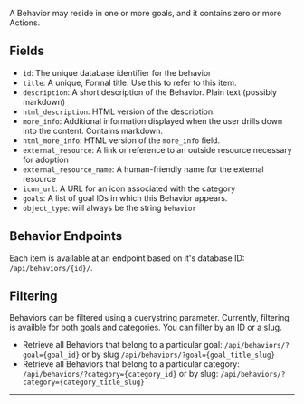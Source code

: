A Behavior may reside in one or more goals, and it contains zero or more
Actions.

## Fields

* `id`: The unique database identifier for the behavior
* `title`: A unique, Formal title. Use this to refer to this item.
* `description`: A short description of the Behavior. Plain text (possibly markdown)
* `html_description`: HTML version of the description.
* `more_info`: Additional information displayed when the user drills down
  into the content. Contains markdown.
* `html_more_info`: HTML version of the `more_info` field.
* `external_resource`: A link or reference to an outside resource necessary
  for adoption
* `external_resource_name`: A human-friendly name for the external resource
* `icon_url`: A URL for an icon associated with the category
* `goals`: A list of goal IDs in which this Behavior appears.
* `object_type`: will always be the string `behavior`

## Behavior Endpoints

Each item is available at an endpoint based on it's database ID: `/api/behaviors/{id}/`.

## Filtering

Behaviors can be filtered using a querystring parameter. Currently,
filtering is availble for both goals and categories. You can filter by an
ID or a slug.

* Retrieve all Behaviors that belong to a particular goal:
  `/api/behaviors/?goal={goal_id}` or by slug
  `/api/behaviors/?goal={goal_title_slug}`
* Retrieve all Behaviors that belong to a particular category:
  `/api/behaviors/?category={category_id}` or by slug:
  `/api/behaviors/?category={category_title_slug}`

----

